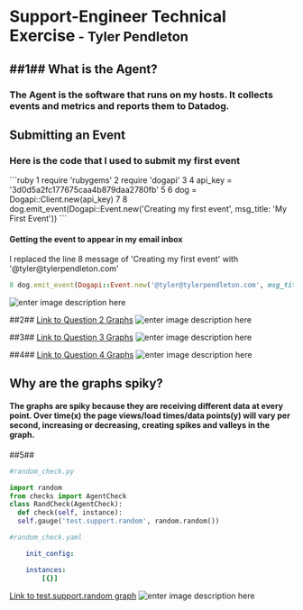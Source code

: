 <h1>Support-Engineer Technical Exercise<small> - Tyler Pendleton</small></h1>

##1##
What is the Agent?
----------------
<h3>The Agent is the software that runs on my hosts.  It collects events and metrics and reports them to Datadog.</h3>
<h2>Submitting an Event</h2>
<h3>Here is the code that I used to submit my first event</h3>
```ruby
1 require 'rubygems'
2 require 'dogapi'
3 
4 api_key = '3d0d5a2fc177675caa4b879daa2780fb'
  5 
6 dog = Dogapi::Client.new(api_key)
  7 
  8 dog.emit_event(Dogapi::Event.new('Creating my first event', msg_title: 'My First Event'))
  ```
  <h4>Getting the event to appear in my email inbox</h4>
  <p>I replaced the line 8 message of 'Creating my first event' with '@tyler@tylerpendleton.com'</p>

  ```ruby
  8 dog.emit_event(Dogapi::Event.new('@tyler@tylerpendleton.com', msg_title: 'My Second Event'))
  ```
  ![enter image description here](https://lh3.googleusercontent.com/-2Oa2eX8CUFI/VnCtvD5WG_I/AAAAAAAABYs/pF2HfhSdK5o/s0/Screen+Shot+2015-12-15+at+4.39.48+PM.png "Screen Shot 2015-12-15 at 4.39.48 PM.png")

##2##
  [Link to Question 2 Graphs](https://p.datadoghq.com/sb/188ad36eb-a27bd341aa)
  ![enter image description here](https://lh3.googleusercontent.com/-WB7qGkpDft8/VnHXAwsr53I/AAAAAAAABa4/sC4S99odoqg/s0/Screen+Shot+2015-12-16+at+4.25.49+PM.png "Screen Shot 2015-12-16 at 4.25.49 PM.png")

##3##
  [Link to Question 3 Graphs](https://p.datadoghq.com/sb/188ad36eb-04bfe4c544)
  ![enter image description here](https://lh3.googleusercontent.com/i4o11cxvXbT6tNciz40wdub7T5Pyhb4GWhGqVoav14Wgf1YGF7XFsRpYzE9ZtR7RQLXh=s0 "Screen Shot 2015-12-16 at 1.49.03 PM.png")

##4##
  [Link to Question 4 Graphs](https://p.datadoghq.com/sb/188ad36eb-40f1b6403f)
  ![enter image description here](https://lh3.googleusercontent.com/-EpsEGk8MzHI/VnGykm14U1I/AAAAAAAABZs/dr8BIGgy-DQ/s0/Screen+Shot+2015-12-16+at+1.48.14+PM.png "Screen Shot 2015-12-16 at 1.48.14 PM.png")
  <h2>Why are the graphs spiky?</h2>
  <h4>The graphs are spiky because they are receiving different data at every point. Over time(x) the page views/load times/data points(y) will vary per second, increasing or decreasing, creating spikes and valleys in the graph.</h4>


##5##
  ```python
#random_check.py

import random
from checks import AgentCheck
class RandCheck(AgentCheck):
    def check(self, instance):
	self.gauge('test.support.random', random.random())
```

```yaml
#random_check.yaml

    init_config:

    instances:
        [{}]
```
[Link to test.support.random graph](https://p.datadoghq.com/sb/188ad36eb-d0cf596a6f)
![enter image description here](https://lh3.googleusercontent.com/-8WTFfcjMX7U/VnHUQRb9pxI/AAAAAAAABao/AprNCQr6bLQ/s0/Screen+Shot+2015-12-16+at+4.14.29+PM.png "Screen Shot 2015-12-16 at 4.14.29 PM.png")
